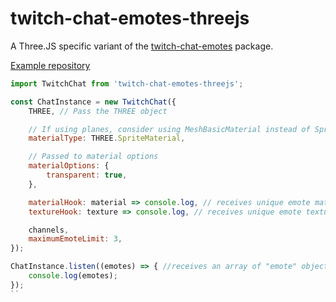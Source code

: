 # twitch-chat-emotes-threejs
A Three.JS specific variant of the [twitch-chat-emotes](https://github.com/CalebBabin/twitch-chat-emotes) package.

[Example repository](https://github.com/moonscreens/intro-example-threejs)

```js
import TwitchChat from 'twitch-chat-emotes-threejs';

const ChatInstance = new TwitchChat({
	THREE, // Pass the THREE object

	// If using planes, consider using MeshBasicMaterial instead of SpriteMaterial
	materialType: THREE.SpriteMaterial,

	// Passed to material options
	materialOptions: {
		transparent: true,
	},

	materialHook: material => console.log, // receives unique emote materials on creation
	textureHook: texture => console.log, // receives unique emote textures on creation

	channels,
	maximumEmoteLimit: 3,
});

ChatInstance.listen((emotes) => { //receives an array of "emote" objects, THREE.js material is within emotes[i].material
	console.log(emotes);
});
``